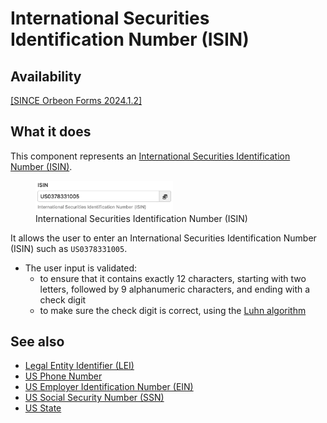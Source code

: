 # International Securities Identification Number (ISIN)

## Availability

[\[SINCE Orbeon Forms 2024.1.2\]](/release-notes/orbeon-forms-2024.1.2.md)

## What it does

This component represents an [International Securities Identification Number (ISIN)](https://en.wikipedia.org/wiki/International_Securities_Identification_Number).

<figure>
    <img src="/form-runner/component/images/xbl-isin-edit.webp" width="220">
    <figcaption>International Securities Identification Number (ISIN)</figcaption>
</figure>

It allows the user to enter an International Securities Identification Number (ISIN) such as `US0378331005`.

- The user input is validated:
    - to ensure that it contains exactly 12 characters, starting with two letters, followed by 9 alphanumeric characters, and ending with a check digit
    - to make sure the check digit is correct, using the [Luhn algorithm](https://en.wikipedia.org/wiki/Luhn_algorithm)

## See also

- [Legal Entity Identifier (LEI)](lei.md)
- [US Phone Number](us-phone.md)
- [US Employer Identification Number (EIN)](us-ein.md)
- [US Social Security Number (SSN)](us-ssn.md)
- [US State](us-state.md)
